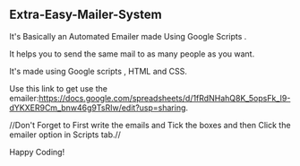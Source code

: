 ## Extra-Easy-Mailer-System ##

It's Basically an Automated Emailer made Using Google Scripts .                                                                 

It helps you to send the same mail to as many people as you want.                                                         

It's made using Google scripts , HTML and CSS.

Use this link to get use the emailer:https://docs.google.com/spreadsheets/d/1fRdNHahQ8K_5opsFk_I9-dYKXER9Cm_bnw46g9TsRIw/edit?usp=sharing.

//Don't Forget to First write the emails and Tick the boxes and then Click the emailer option in Scripts tab.//

Happy Coding!
